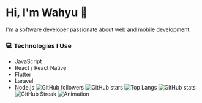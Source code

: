 # Hi, I'm Wahyu 👋

I'm a software developer passionate about web and mobile development.


### 💻 Technologies I Use
- JavaScript
- React / React Native
- Flutter
- Laravel
- Node.js
![GitHub followers](https://img.shields.io/github/followers/wahyuramadhani7?style=social)
![GitHub stars](https://img.shields.io/github/stars/wahyuramadhani7?style=social)
![Top Langs](https://github-readme-stats.vercel.app/api/top-langs/?username=wahyuramadhani7&layout=compact)
![GitHub stats](https://github-readme-stats.vercel.app/api?username=wahyuramadhani7&show_icons=true&hide_title=true)
![GitHub Streak](https://github-readme-streak-stats.herokuapp.com/?user=wahyuramadhani7&theme=dark)
![Animation](https://media.giphy.com/media/3o6Zt9jl7ybZas7N60/giphy.gif)
